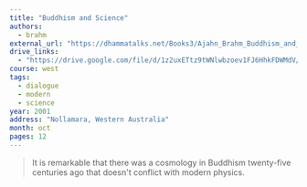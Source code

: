 ```yaml
---
title: "Buddhism and Science"
authors:
  - brahm
external_url: "https://dhammatalks.net/Books3/Ajahn_Brahm_Buddhism_and_Science.htm"
drive_links:
  - "https://drive.google.com/file/d/1z2uxETtz9tWNlwbzoev1FJ6HhkFDWMdV/view?usp=drivesdk"
course: west
tags:
  - dialogue
  - modern
  - science
year: 2001
address: "Nollamara, Western Australia"
month: oct
pages: 12
---
```


> It is remarkable that there was a cosmology in Buddhism twenty-five centuries ago that doesn't conflict with modern physics.
